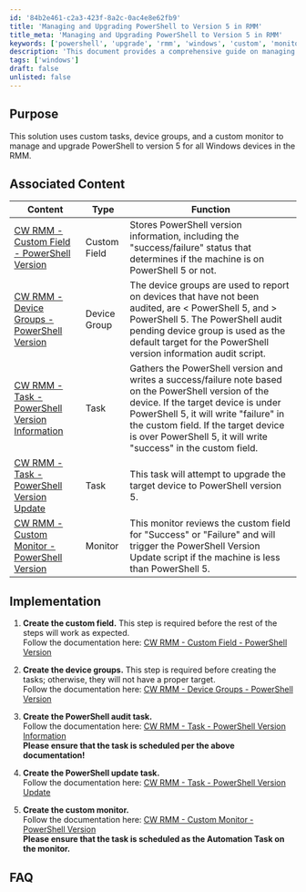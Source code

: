 ```yaml
---
id: '84b2e461-c2a3-423f-8a2c-0ac4e8e62fb9'
title: 'Managing and Upgrading PowerShell to Version 5 in RMM'
title_meta: 'Managing and Upgrading PowerShell to Version 5 in RMM'
keywords: ['powershell', 'upgrade', 'rmm', 'windows', 'custom', 'monitor', 'tasks']
description: 'This document provides a comprehensive guide on managing and upgrading PowerShell to version 5 for all Windows devices within the ConnectWise RMM platform, utilizing custom tasks, device groups, and monitors to ensure successful upgrades.'
tags: ['windows']
draft: false
unlisted: false
---
```


## Purpose

This solution uses custom tasks, device groups, and a custom monitor to manage and upgrade PowerShell to version 5 for all Windows devices in the RMM.

## Associated Content

| Content                                                                 | Type          | Function                                                                                                                                                                         |
|-------------------------------------------------------------------------|---------------|----------------------------------------------------------------------------------------------------------------------------------------------------------------------------------|
| [CW RMM - Custom Field - PowerShell Version](https://proval.itglue.com/DOC-5078775-12824368) | Custom Field  | Stores PowerShell version information, including the "success/failure" status that determines if the machine is on PowerShell 5 or not.                                        |
| [CW RMM - Device Groups - PowerShell Version](https://proval.itglue.com/DOC-5078775-12824362) | Device Group  | The device groups are used to report on devices that have not been audited, are < PowerShell 5, and > PowerShell 5. The PowerShell audit pending device group is used as the default target for the PowerShell version information audit script. |
| [CW RMM - Task - PowerShell Version Information](<../cwrmm/tasks/PowerShell Version Information.md>) | Task          | Gathers the PowerShell version and writes a success/failure note based on the PowerShell version of the device. If the target device is under PowerShell 5, it will write "failure" in the custom field. If the target device is over PowerShell 5, it will write "success" in the custom field. |
| [CW RMM - Task - PowerShell Version Update](https://proval.itglue.com/DOC-5078775-12825752) | Task          | This task will attempt to upgrade the target device to PowerShell version 5.                                                                                                 |
| [CW RMM - Custom Monitor - PowerShell Version](https://proval.itglue.com/DOC-5078775-12824363) | Monitor       | This monitor reviews the custom field for "Success" or "Failure" and will trigger the PowerShell Version Update script if the machine is less than PowerShell 5.             |

## Implementation

1. **Create the custom field.** This step is required before the rest of the steps will work as expected.  
   Follow the documentation here: [CW RMM - Custom Field - PowerShell Version](https://proval.itglue.com/DOC-5078775-12824368)

2. **Create the device groups.** This step is required before creating the tasks; otherwise, they will not have a proper target.  
   Follow the documentation here: [CW RMM - Device Groups - PowerShell Version](https://proval.itglue.com/DOC-5078775-12824362)

3. **Create the PowerShell audit task.**  
   Follow the documentation here: [CW RMM - Task - PowerShell Version Information](<../cwrmm/tasks/PowerShell Version Information.md>)  
   **Please ensure that the task is scheduled per the above documentation!**

4. **Create the PowerShell update task.**  
   Follow the documentation here: [CW RMM - Task - PowerShell Version Update](https://proval.itglue.com/DOC-5078775-12825752)

5. **Create the custom monitor.**  
   Follow the documentation here: [CW RMM - Custom Monitor - PowerShell Version](https://proval.itglue.com/DOC-5078775-12824363)  
   **Please ensure that the task is scheduled as the Automation Task on the monitor.**

## FAQ



